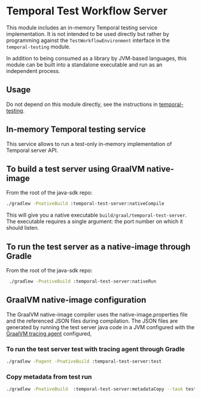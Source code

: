 # Temporal Test Workflow Server

This module includes an in-memory Temporal testing service implementation. It is
not intended to be used directly but rather by programming against the
`TestWorkflowEnvironment` interface in the `temporal-testing` module.

In addition to being consumed as a library by JVM-based languages, this module
can be built into a standalone executable and run as an independent process.

## Usage

Do not depend on this module directly, see the instructions in
[temporal-testing](../temporal-testing/README.md).

## In-memory Temporal testing service 

This service allows to run a test-only in-memory implementation of Temporal server API.

## To build a test server using GraalVM native-image

From the root of the java-sdk repo:
```bash
./gradlew -PnativeBuild :temporal-test-server:nativeCompile
```
This will give you a native executable `build/graal/temporal-test-server`. The
executable requires a single argument: the port number on which it should
listen.

## To run the test server as a native-image through Gradle

From the root of the java-sdk repo:
```bash
 ./gradlew -PnativeBuild :temporal-test-server:nativeRun    
```


## GraalVM native-image configuration

The GraalVM native-image compiler uses the native-image.properties file and the
referenced JSON files during compilation. The JSON files are generated by
running the test server java code in a JVM configured with the [GraalVM tracing
agent](https://www.graalvm.org/latest/reference-manual/native-image/metadata/AutomaticMetadataCollection/) configured,

### To run the test server test with tracing agent through Gradle

```bash
./gradlew -Pagent -PnativeBuild :temporal-test-server:test
```

### Copy metadata from test run
```bash
./gradlew -PnativeBuild  :temporal-test-server:metadataCopy --task test 
```
